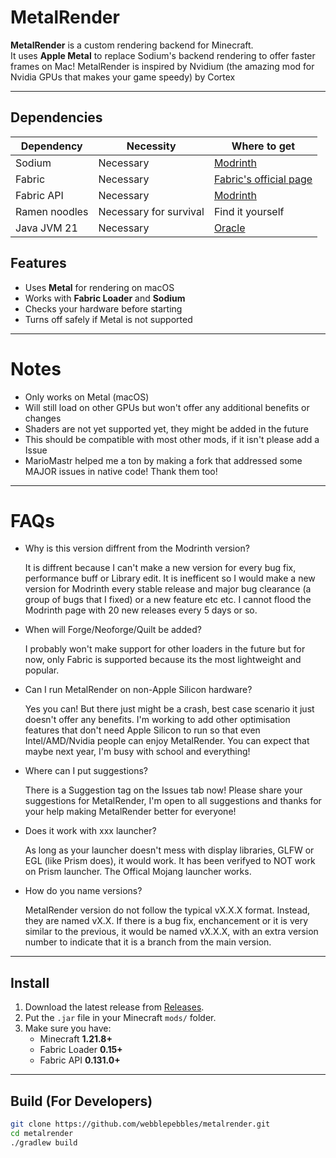# MetalRender

**MetalRender** is a custom rendering backend for Minecraft.  
It uses **Apple Metal** to replace Sodium's backend rendering to offer faster frames on Mac!
MetalRender is inspired by Nvidium (the amazing mod for Nvidia GPUs that makes your game speedy) by Cortex

---

## Dependencies

| Dependency | Necessity | Where to get |
|---|---|---|
| Sodium | Necessary | [Modrinth](https://modrinth.com/mod/sodium) |
| Fabric | Necessary | [Fabric's official page](https://fabricmc.net/use/installer/) |
| Fabric API | Necessary | [Modrinth](https://modrinth.com/mod/fabric-api) |
| Ramen noodles | Necessary for survival | Find it yourself |
| Java JVM 21 | Necessary | [Oracle](https://www.oracle.com/au/java/technologies/downloads/#java21) |

## Features

- Uses **Metal** for rendering on macOS  
- Works with **Fabric Loader** and **Sodium**  
- Checks your hardware before starting  
- Turns off safely if Metal is not supported  

---

# Notes
- Only works on Metal (macOS)
- Will still load on other GPUs but won't offer any additional benefits or changes
- Shaders are not yet supported yet, they might be added in the future
- This should be compatible with most other mods, if it isn't please add a Issue
- MarioMastr helped me a ton by making a fork that addressed some MAJOR issues in native code! Thank them too!
  
---

# FAQs
- Why is this version diffrent from the Modrinth version?
  
  It is diffrent because I can't make a new version for every bug fix, performance buff or Library edit. It is inefficent so I would make a new version for Modrinth
  every stable release and major bug clearance (a group of bugs that I fixed) or a new feature etc etc. I cannot flood the Modrinth page with 20 new releases every   5
  days or so.

- When will Forge/Neoforge/Quilt be added?

  I probably won't make support for other loaders in the future but for now, only Fabric is supported because its the most lightweight and popular. 

- Can I run MetalRender on non-Apple Silicon hardware?

  Yes you can! But there just might be a crash, best case scenario it just doesn't offer any benefits. I'm working to add other optimisation features that don't need
  Apple Silicon to run so that even Intel/AMD/Nvidia people can enjoy MetalRender. You can expect that maybe next year, I'm busy with school and everything!

- Where can I put suggestions?

  There is a Suggestion tag on the Issues tab now! Please share your suggestions for MetalRender, I'm open to all suggestions and thanks for your help making
  MetalRender better for everyone!

- Does it work with xxx launcher?

  As long as your launcher doesn't mess with display libraries, GLFW or EGL (like Prism does), it would work. It has been verifyed to NOT work on Prism launcher. The
  Offical Mojang launcher works.

- How do you name versions?

  MetalRender version do not follow the typical vX.X.X format. Instead, they are named vX.X. If there is a bug fix, enchancement or it is very similar to the
  previous, it would be named vX.X.X, with an extra version number to indicate that it is a branch from the main version.

  
---

## Install

1. Download the latest release from [Releases](../../releases).  
2. Put the `.jar` file in your Minecraft `mods/` folder.  
3. Make sure you have:
   - Minecraft **1.21.8+**  
   - Fabric Loader **0.15+**  
   - Fabric API **0.131.0+**  

---

## Build (For Developers)

```bash
git clone https://github.com/webblepebbles/metalrender.git
cd metalrender
./gradlew build

